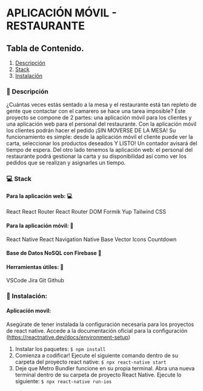 # APLICACIÓN MÓVIL - RESTAURANTE

## Tabla de Contenido.
1. [Descripción](#descripción)
2. [Stack](#Stack)
3. [Instalación](#Instalación)


### 📝 Descripción

¿Cuántas veces estás sentado a la mesa y el restaurante está tan repleto de gente que contactar con el camarero se hace una tarea imposible? Este proyecto se compone de 2 partes: una aplicación móvil para los clientes y una aplicación web para el personal del restaurante.
Con la aplicación móvil los clientes podrán hacer el pedido ¡SIN MOVERSE DE LA MESA! Su funcionamiento es simple: desde la aplicación móvil el cliente puede ver la carta, seleccionar los productos deseados Y LISTO! Un contador avisará del tiempo de espera.
Del otro lado tenemos la aplicación web: el personal del restaurante podrá gestionar la carta y su disponibilidad así como ver los pedidos que se realizan y asignarles un tiempo.

### 💻 Stack

#### Para la aplicación web: 💻
React
React Router
React Router DOM
Formik
Yup
Tailwind CSS

#### Para la aplicación móvil: 📱
React Native
React Navigation
Native Base
Vector Icons
Countdown

#### Base de Datos NoSQL con Firebase 📂

#### Herramientas útiles: 🔧
VSCode
Jira
Git
Github

### 💾 Instalación:

#### Aplicación movil:

Asegúrate de tener instalada la configuración necesaria para los proyectos de react native. Accede a la documentación oficial para la configuración (https://reactnative.dev/docs/environment-setup)

1. Instalar los paquetes: `$ npm install`
2. Comienza a codificar! Ejecute el siguiente comando dentro de su carpeta del proyecto react native:
`$ npx react-native start `
3. Deje que Metro Bundler funcione en su propia terminal. Abra una nueva terminal dentro de su carpeta de proyecto React Native. Ejecute lo siguiente:
`$ npx react-native run-ios `
